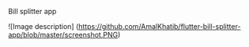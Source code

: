 Bill splitter app

![Image description] (https://github.com/AmalKhatib/flutter-bill-splitter-app/blob/master/screenshot.PNG)
